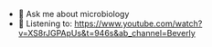 * 🦠 Ask me about microbiology
* 🎵 Listening to: https://www.youtube.com/watch?v=XS8rJGPApUs&t=946s&ab_channel=Beverly

<!--
**ade1aide/ade1aide** is a ✨ _special_ ✨ repository because its `README.md` (this file) appears on your GitHub profile.

Here are some ideas to get you started:

- 🔭 I’m currently working on ...
- 🌱 I’m currently learning ...
- 👯 I’m looking to collaborate on ...
- 🤔 I’m looking for help with ...
- 💬 Ask me about ...
- 📫 How to reach me: ...
- 😄 Pronouns: ...
- ⚡ Fun fact: ...
-->
